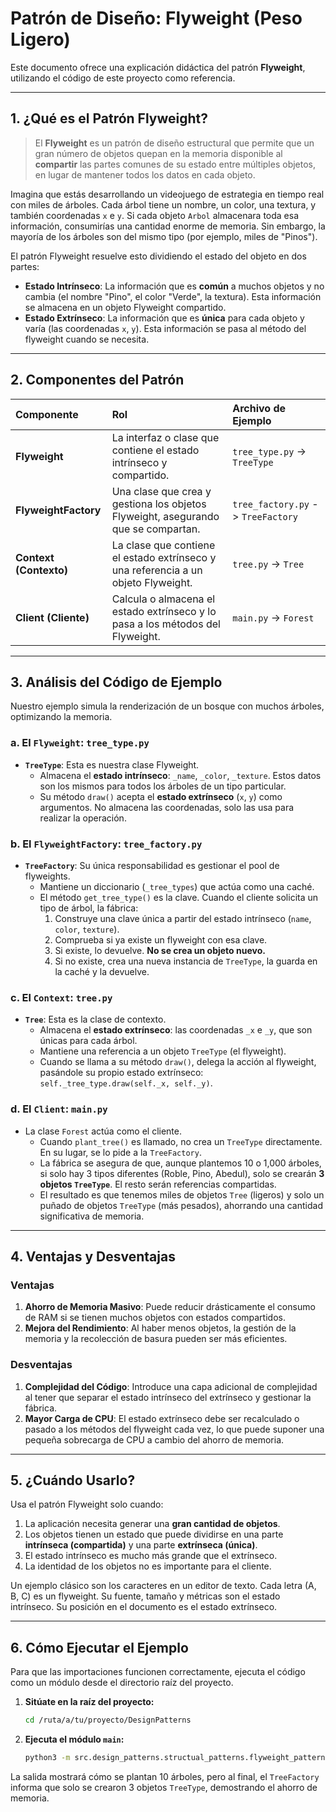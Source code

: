 # Patrón de Diseño: Flyweight (Peso Ligero)

Este documento ofrece una explicación didáctica del patrón **Flyweight**, utilizando el código de este proyecto como referencia.

---

## 1. ¿Qué es el Patrón Flyweight?

> El **Flyweight** es un patrón de diseño estructural que permite que un gran número de objetos quepan en la memoria disponible al **compartir** las partes comunes de su estado entre múltiples objetos, en lugar de mantener todos los datos en cada objeto.

Imagina que estás desarrollando un videojuego de estrategia en tiempo real con miles de árboles. Cada árbol tiene un nombre, un color, una textura, y también coordenadas `x` e `y`. Si cada objeto `Arbol` almacenara toda esa información, consumirías una cantidad enorme de memoria. Sin embargo, la mayoría de los árboles son del mismo tipo (por ejemplo, miles de "Pinos").

El patrón Flyweight resuelve esto dividiendo el estado del objeto en dos partes:
- **Estado Intrínseco**: La información que es **común** a muchos objetos y no cambia (el nombre "Pino", el color "Verde", la textura). Esta información se almacena en un objeto Flyweight compartido.
- **Estado Extrínseco**: La información que es **única** para cada objeto y varía (las coordenadas `x`, `y`). Esta información se pasa al método del flyweight cuando se necesita.

---

## 2. Componentes del Patrón

| Componente | Rol | Archivo de Ejemplo |
| :--- | :--- | :--- |
| **Flyweight** | La interfaz o clase que contiene el estado intrínseco y compartido. | `tree_type.py` -> `TreeType` |
| **FlyweightFactory** | Una clase que crea y gestiona los objetos Flyweight, asegurando que se compartan. | `tree_factory.py` -> `TreeFactory` |
| **Context (Contexto)** | La clase que contiene el estado extrínseco y una referencia a un objeto Flyweight. | `tree.py` -> `Tree` |
| **Client (Cliente)** | Calcula o almacena el estado extrínseco y lo pasa a los métodos del Flyweight. | `main.py` -> `Forest` |

---

## 3. Análisis del Código de Ejemplo

Nuestro ejemplo simula la renderización de un bosque con muchos árboles, optimizando la memoria.

### a. El `Flyweight`: `tree_type.py`

- **`TreeType`**: Esta es nuestra clase Flyweight.
    - Almacena el **estado intrínseco**: `_name`, `_color`, `_texture`. Estos datos son los mismos para todos los árboles de un tipo particular.
    - Su método `draw()` acepta el **estado extrínseco** (`x`, `y`) como argumentos. No almacena las coordenadas, solo las usa para realizar la operación.

### b. El `FlyweightFactory`: `tree_factory.py`

- **`TreeFactory`**: Su única responsabilidad es gestionar el pool de flyweights.
    - Mantiene un diccionario (`_tree_types`) que actúa como una caché.
    - El método `get_tree_type()` es la clave. Cuando el cliente solicita un tipo de árbol, la fábrica:
        1.  Construye una clave única a partir del estado intrínseco (`name`, `color`, `texture`).
        2.  Comprueba si ya existe un flyweight con esa clave.
        3.  Si existe, lo devuelve. **No se crea un objeto nuevo.**
        4.  Si no existe, crea una nueva instancia de `TreeType`, la guarda en la caché y la devuelve.

### c. El `Context`: `tree.py`

- **`Tree`**: Esta es la clase de contexto.
    - Almacena el **estado extrínseco**: las coordenadas `_x` e `_y`, que son únicas para cada árbol.
    - Mantiene una referencia a un objeto `TreeType` (el flyweight).
    - Cuando se llama a su método `draw()`, delega la acción al flyweight, pasándole su propio estado extrínseco: `self._tree_type.draw(self._x, self._y)`.

### d. El `Client`: `main.py`

- La clase `Forest` actúa como el cliente.
    - Cuando `plant_tree()` es llamado, no crea un `TreeType` directamente. En su lugar, se lo pide a la `TreeFactory`.
    - La fábrica se asegura de que, aunque plantemos 10 o 1,000 árboles, si solo hay 3 tipos diferentes (Roble, Pino, Abedul), solo se crearán **3 objetos `TreeType`**. El resto serán referencias compartidas.
    - El resultado es que tenemos miles de objetos `Tree` (ligeros) y solo un puñado de objetos `TreeType` (más pesados), ahorrando una cantidad significativa de memoria.

---

## 4. Ventajas y Desventajas

### Ventajas

1.  **Ahorro de Memoria Masivo**: Puede reducir drásticamente el consumo de RAM si se tienen muchos objetos con estados compartidos.
2.  **Mejora del Rendimiento**: Al haber menos objetos, la gestión de la memoria y la recolección de basura pueden ser más eficientes.

### Desventajas

1.  **Complejidad del Código**: Introduce una capa adicional de complejidad al tener que separar el estado intrínseco del extrínseco y gestionar la fábrica.
2.  **Mayor Carga de CPU**: El estado extrínseco debe ser recalculado o pasado a los métodos del flyweight cada vez, lo que puede suponer una pequeña sobrecarga de CPU a cambio del ahorro de memoria.

---

## 5. ¿Cuándo Usarlo?

Usa el patrón Flyweight solo cuando:

1.  La aplicación necesita generar una **gran cantidad de objetos**.
2.  Los objetos tienen un estado que puede dividirse en una parte **intrínseca (compartida)** y una parte **extrínseca (única)**.
3.  El estado intrínseco es mucho más grande que el extrínseco.
4.  La identidad de los objetos no es importante para el cliente.

Un ejemplo clásico son los caracteres en un editor de texto. Cada letra (A, B, C) es un flyweight. Su fuente, tamaño y métricas son el estado intrínseco. Su posición en el documento es el estado extrínseco.

---

## 6. Cómo Ejecutar el Ejemplo

Para que las importaciones funcionen correctamente, ejecuta el código como un módulo desde el directorio raíz del proyecto.

1.  **Sitúate en la raíz del proyecto:**
    ```bash
    cd /ruta/a/tu/proyecto/DesignPatterns
    ```

2.  **Ejecuta el módulo `main`:**
    ```bash
    python3 -m src.design_patterns.structual_patterns.flyweight_pattern.main
    ```

La salida mostrará cómo se plantan 10 árboles, pero al final, el `TreeFactory` informa que solo se crearon 3 objetos `TreeType`, demostrando el ahorro de memoria.
